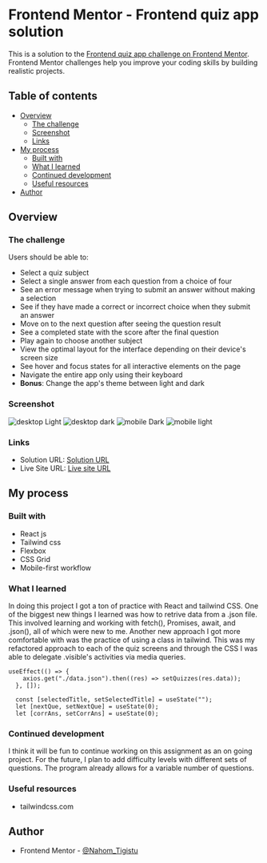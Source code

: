 # Frontend Mentor - Frontend quiz app solution

This is a solution to the [Frontend quiz app challenge on Frontend Mentor](https://www.frontendmentor.io/challenges/frontend-quiz-app-BE7xkzXQnU). Frontend Mentor challenges help you improve your coding skills by building realistic projects.

## Table of contents

- [Overview](#overview)
  - [The challenge](#the-challenge)
  - [Screenshot](#screenshot)
  - [Links](#links)
- [My process](#my-process)
  - [Built with](#built-with)
  - [What I learned](#what-i-learned)
  - [Continued development](#continued-development)
  - [Useful resources](#useful-resources)
- [Author](#author)

## Overview

### The challenge

Users should be able to:

- Select a quiz subject
- Select a single answer from each question from a choice of four
- See an error message when trying to submit an answer without making a selection
- See if they have made a correct or incorrect choice when they submit an answer
- Move on to the next question after seeing the question result
- See a completed state with the score after the final question
- Play again to choose another subject
- View the optimal layout for the interface depending on their device's screen size
- See hover and focus states for all interactive elements on the page
- Navigate the entire app only using their keyboard
- **Bonus**: Change the app's theme between light and dark

### Screenshot

![desktop Light](./screenshots/desktop-light.png "Light mode desktop view")
![desktop dark](./screenshots/desktop-dark.png "Dark mode desktop view")
![mobile Dark](./screenshots/mobile-dark.png "dark mode mobile view")
![mobile light](./screenshots/mobile-light.png "light mode mobile view")

### Links

- Solution URL: [Solution URL](https://github.com/Nahom77/quiz-app)
- Live Site URL: [Live site URL](https://quiz-app-by-nahom.netlify.app/)

## My process

### Built with

- React js
- Tailwind css
- Flexbox
- CSS Grid
- Mobile-first workflow

### What I learned

In doing this project I got a ton of practice with React and tailwind CSS. One of the biggest new things I learned was how to retrive data from a .json file. This involved learning and working with fetch(), Promises, await, and .json(), all of which were new to me. Another new approach I got more comfortable with was the practice of using a class in tailwind. This was my refactored approach to each of the quiz screens and through the CSS I was able to delegate .visible's activities via media queries.

```React
useEffect(() => {
    axios.get("./data.json").then((res) => setQuizzes(res.data));
  }, []);

  const [selectedTitle, setSelectedTitle] = useState("");
  let [nextQue, setNextQue] = useState(0);
  let [corrAns, setCorrAns] = useState(0);
```

### Continued development

I think it will be fun to continue working on this assignment as an on going project. For the future, I plan to add difficulty levels with different sets of questions. The program already allows for a variable number of questions.

### Useful resources

- tailwindcss.com

## Author

- Frontend Mentor - [@Nahom_Tigistu](https://www.frontendmentor.io/profile/Nahom77)
